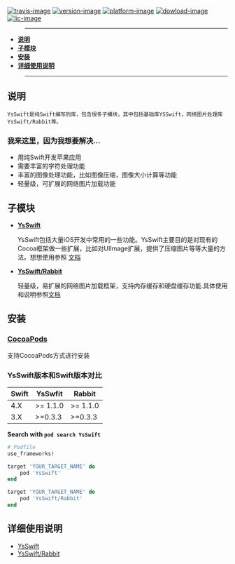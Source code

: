 [![travis-image]][travis-url]
[![version-image]][cocoaspod-url]
[![platform-image]][platform-image]
[![dowload-image]][cocoaspod-url]
[![lic-image]](LICENSE)


>---
- **[说明](#说明)**
- **[子模块](#子模块)**
- **[安装](#安装)**
- **[详细使用说明](#详细使用说明)**
>---
## 说明

    YsSwift是纯Swift编写的库，包含很多子模块，其中包括基础库YSSwift，网络图片处理库YsSwift/Rabbit等。

### 我来这里，因为我想要解决...
- 用纯Swift开发苹果应用
- 需要丰富的字符处理功能
- 丰富的图像处理功能，比如图像压缩，图像大小计算等功能
- 轻量级，可扩展的网络图片加载功能

## 子模块
- **[YsSwift](Animal_CN.md)**

    YsSwift包括大量iOS开发中常用的一些功能。YsSwift主要目的是对现有的Cocoa框架做一些扩展，比如对UIImage扩展，提供了压缩图片等等大量的方法。想想使用参照 [文档](Animal_CN.md)

- **[YsSwift/Rabbit](Rabbit_CN.md)**

    轻量级，易扩展的网络图片加载框架，支持内存缓存和硬盘缓存功能.具体使用和说明参照[文档](Rabbit_CN.md)


## 安装
### [CocoaPods](https://guides.cocoapods.org/using/using-cocoapods.html)
   支持CocoaPods方式进行安装
### YsSwift版本和Swift版本对比

| Swift | YsSwfit       | Rabbit        |
| ----- | ------------- |---------------|
| 4.X   | >= 1.1.0      | >= 1.1.0      |
| 3.X   | >=0.3.3       | >=0.3.3       |

**Search with `pod search YsSwift`**
```ruby
# Podfile
use_frameworks!

target 'YOUR_TARGET_NAME' do
    pod 'YsSwift'
end

target 'YOUR_TARGET_NAME' do
    pod 'YsSwift/Rabbit'
end
```
## 详细使用说明
* [YsSwift](Animal_CN.md)
* [YsSwift/Rabbit](Rabbit_CN.md)

[iOS-url]: https://developer.apple.com/library/content/navigation/#section=Platforms&topic=iOS

[travis-url]: https://travis-ci.org/gb-6k-house/YsSwift
[lic-image]: https://img.shields.io/dub/l/vibe-d.svg
[platform-image]: https://img.shields.io/badge/platform-iOS-orange.svg
[travis-image]: https://travis-ci.org/gb-6k-house/YsSwift.svg?branch=master
[version-image]: https://img.shields.io/cocoapods/v/YsSwift.svg?style=flat
[dowload-image]: https://img.shields.io/cocoapods/dt/YsSwift.svg
[cocoaspod-url]: https://cocoapods.org/pods/YsSwift